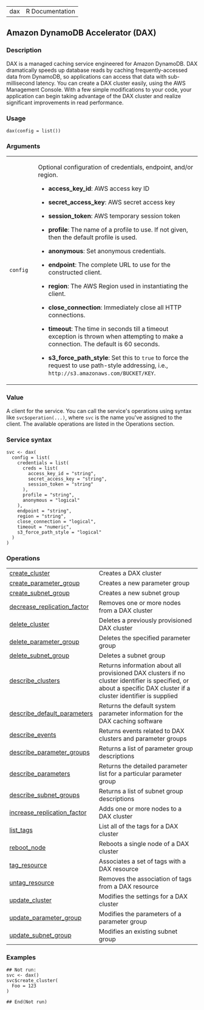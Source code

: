 <table style="width: 100%;">
<tbody>
<tr class="odd">
<td>dax</td>
<td style="text-align: right;">R Documentation</td>
</tr>
</tbody>
</table>

## Amazon DynamoDB Accelerator (DAX)

### Description

DAX is a managed caching service engineered for Amazon DynamoDB. DAX
dramatically speeds up database reads by caching frequently-accessed
data from DynamoDB, so applications can access that data with
sub-millisecond latency. You can create a DAX cluster easily, using the
AWS Management Console. With a few simple modifications to your code,
your application can begin taking advantage of the DAX cluster and
realize significant improvements in read performance.

### Usage

    dax(config = list())

### Arguments

<table>
<colgroup>
<col style="width: 15%" />
<col style="width: 85%" />
</colgroup>
<tbody>
<tr class="odd">
<td><code id="dax_:_config">config</code></td>
<td><p>Optional configuration of credentials, endpoint, and/or
region.</p>
<ul>
<li><p><strong>access_key_id</strong>: AWS access key ID</p></li>
<li><p><strong>secret_access_key</strong>: AWS secret access
key</p></li>
<li><p><strong>session_token</strong>: AWS temporary session
token</p></li>
<li><p><strong>profile</strong>: The name of a profile to use. If not
given, then the default profile is used.</p></li>
<li><p><strong>anonymous</strong>: Set anonymous credentials.</p></li>
<li><p><strong>endpoint</strong>: The complete URL to use for the
constructed client.</p></li>
<li><p><strong>region</strong>: The AWS Region used in instantiating the
client.</p></li>
<li><p><strong>close_connection</strong>: Immediately close all HTTP
connections.</p></li>
<li><p><strong>timeout</strong>: The time in seconds till a timeout
exception is thrown when attempting to make a connection. The default is
60 seconds.</p></li>
<li><p><strong>s3_force_path_style</strong>: Set this to
<code>true</code> to force the request to use path-style addressing,
i.e., <code
style="white-space: pre;">⁠http://s3.amazonaws.com/BUCKET/KEY⁠</code>.</p></li>
</ul></td>
</tr>
</tbody>
</table>

### Value

A client for the service. You can call the service's operations using
syntax like `svc$operation(...)`, where `svc` is the name you've
assigned to the client. The available operations are listed in the
Operations section.

### Service syntax

    svc <- dax(
      config = list(
        credentials = list(
          creds = list(
            access_key_id = "string",
            secret_access_key = "string",
            session_token = "string"
          ),
          profile = "string",
          anonymous = "logical"
        ),
        endpoint = "string",
        region = "string",
        close_connection = "logical",
        timeout = "numeric",
        s3_force_path_style = "logical"
      )
    )

### Operations

<table>
<tbody>
<tr class="odd">
<td style="text-align: left;"><a href="../dax_create_cluster/"> create_cluster </a></td>
<td style="text-align: left;">Creates a DAX cluster</td>
</tr>
<tr class="even">
<td style="text-align: left;"><a href="../dax_create_parameter_group/"> create_parameter_group </a></td>
<td style="text-align: left;">Creates a new parameter group</td>
</tr>
<tr class="odd">
<td style="text-align: left;"><a href="../dax_create_subnet_group/"> create_subnet_group </a></td>
<td style="text-align: left;">Creates a new subnet group</td>
</tr>
<tr class="even">
<td style="text-align: left;"><a href="../dax_decrease_replication_factor/"> decrease_replication_factor </a></td>
<td style="text-align: left;">Removes one or more nodes from a DAX
cluster</td>
</tr>
<tr class="odd">
<td style="text-align: left;"><a href="../dax_delete_cluster/"> delete_cluster </a></td>
<td style="text-align: left;">Deletes a previously provisioned DAX
cluster</td>
</tr>
<tr class="even">
<td style="text-align: left;"><a href="../dax_delete_parameter_group/"> delete_parameter_group </a></td>
<td style="text-align: left;">Deletes the specified parameter group</td>
</tr>
<tr class="odd">
<td style="text-align: left;"><a href="../dax_delete_subnet_group/"> delete_subnet_group </a></td>
<td style="text-align: left;">Deletes a subnet group</td>
</tr>
<tr class="even">
<td style="text-align: left;"><a href="../dax_describe_clusters/"> describe_clusters </a></td>
<td style="text-align: left;">Returns information about all provisioned
DAX clusters if no cluster identifier is specified, or about a specific
DAX cluster if a cluster identifier is supplied</td>
</tr>
<tr class="odd">
<td style="text-align: left;"><a href="../dax_describe_default_parameters/"> describe_default_parameters </a></td>
<td style="text-align: left;">Returns the default system parameter
information for the DAX caching software</td>
</tr>
<tr class="even">
<td style="text-align: left;"><a href="../dax_describe_events/"> describe_events </a></td>
<td style="text-align: left;">Returns events related to DAX clusters and
parameter groups</td>
</tr>
<tr class="odd">
<td style="text-align: left;"><a href="../dax_describe_parameter_groups/"> describe_parameter_groups </a></td>
<td style="text-align: left;">Returns a list of parameter group
descriptions</td>
</tr>
<tr class="even">
<td style="text-align: left;"><a href="../dax_describe_parameters/"> describe_parameters </a></td>
<td style="text-align: left;">Returns the detailed parameter list for a
particular parameter group</td>
</tr>
<tr class="odd">
<td style="text-align: left;"><a href="../dax_describe_subnet_groups/"> describe_subnet_groups </a></td>
<td style="text-align: left;">Returns a list of subnet group
descriptions</td>
</tr>
<tr class="even">
<td style="text-align: left;"><a href="../dax_increase_replication_factor/"> increase_replication_factor </a></td>
<td style="text-align: left;">Adds one or more nodes to a DAX
cluster</td>
</tr>
<tr class="odd">
<td style="text-align: left;"><a href="../dax_list_tags/"> list_tags </a></td>
<td style="text-align: left;">List all of the tags for a DAX
cluster</td>
</tr>
<tr class="even">
<td style="text-align: left;"><a href="../dax_reboot_node/"> reboot_node </a></td>
<td style="text-align: left;">Reboots a single node of a DAX
cluster</td>
</tr>
<tr class="odd">
<td style="text-align: left;"><a href="../dax_tag_resource/"> tag_resource </a></td>
<td style="text-align: left;">Associates a set of tags with a DAX
resource</td>
</tr>
<tr class="even">
<td style="text-align: left;"><a href="../dax_untag_resource/"> untag_resource </a></td>
<td style="text-align: left;">Removes the association of tags from a DAX
resource</td>
</tr>
<tr class="odd">
<td style="text-align: left;"><a href="../dax_update_cluster/"> update_cluster </a></td>
<td style="text-align: left;">Modifies the settings for a DAX
cluster</td>
</tr>
<tr class="even">
<td style="text-align: left;"><a href="../dax_update_parameter_group/"> update_parameter_group </a></td>
<td style="text-align: left;">Modifies the parameters of a parameter
group</td>
</tr>
<tr class="odd">
<td style="text-align: left;"><a href="../dax_update_subnet_group/"> update_subnet_group </a></td>
<td style="text-align: left;">Modifies an existing subnet group</td>
</tr>
</tbody>
</table>

### Examples

    ## Not run: 
    svc <- dax()
    svc$create_cluster(
      Foo = 123
    )

    ## End(Not run)
